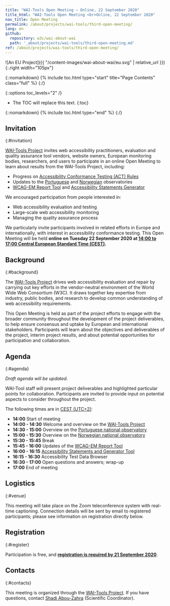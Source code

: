 ```yaml
---
title: "WAI-Tools Open Meeting — Online, 22 September 2020"
title_html: "WAI-Tools Open Meeting <br>Online, 22 September 2020"
nav_title: Open Meeting
permalink: /about/projects/wai-tools/third-open-meeting/
lang: en
github:
  repository: w3c/wai-about-wai
  path: '_about/projects/wai-tools/third-open-meeting.md'
ref: /about/projects/wai-tools/third-open-meeting/
---
```


![An EU Project]({{ "/content-images/wai-about-wai/eu.svg" | relative_url }}){:.right width="105px"}

{::nomarkdown}
{% include toc.html type="start" title="Page Contents" class="full" %}
{:/}

{::options toc_levels="2" /}

-   The TOC will replace this text.
{:toc}


{::nomarkdown}
{% include toc.html type="end" %}
{:/}

## Invitation
{:#invitation}

[WAI-Tools Project](/about/projects/wai-tools/) invites web accessibility practitioners, evaluation and quality assurance tool vendors, website owners, European monitoring bodies, researchers, and users to participate in an online Open Meeting to learn about results from the WAI-Tools Project, including:

-   Progress on [Accessibility Conformance Testing (ACT) Rules](https://act-rules.github.io/rules/)
-   Updates to the [Portuguese](http://accessmonitor.acessibilidade.gov.pt/observatorio/) and [Norwegian](https://uu.difi.no/om-oss/english) observatories
-   [WCAG-EM Report Tool](https://www.w3.org/WAI/eval/report-tool/) and [Accessibility Statements Generator](https://www.w3.org/WAI/planning/statements/)

We encouraged participation from people interested in:

-   Web accessibility evaluation and testing
-   Large-scale web accessibility monitoring
-   Managing the quality assurance process

We particularly invite participants involved in related efforts in Europe and internationally, with interest in accessibility conformance testing. This Open Meeting will be held **online on Tuesday 22 September 2020 at [14:00 to 17:00 Central European Standard Time (CEST)](https://www.timeanddate.com/worldclock/fixedtime.html?msg=WAI-Tools+Open+Meeting&iso=20200922T12&p1=%3A&ah=3).**

## Background
{:#background}

The [WAI-Tools Project](/about/projects/wai-tools/) drives web accessibility evaluation and repair by carrying out key efforts in the vendor-neutral environment of the World Wide Web Consortium (W3C). It draws together key expertise from industry, public bodies, and research to develop common understanding of web accessibility requirements.

This Open Meeting is held as part of the project efforts to engage with the broader community throughout the development of the project deliverables, to help ensure consensus and uptake by European and international stakeholders. Participants will learn about the objectives and deliverables of the project, interim project results, and about potential opportunities for participation and collaboration.

## Agenda
{:#agenda}

*Draft agenda will be updated.*

WAI-Tool staff will present project deliverables and highlighted particular points for collaboration. Participants are invited to provide input on potential aspects to consider throughout the project.

The following times are in [CEST (UTC+2)](https://www.timeanddate.com/worldclock/fixedtime.html?msg=WAI-Tools+Open+Meeting&iso=20200922T12&p1=%3A&ah=3):

-   **14:00** Start of meeting
-   **14:00 - 14:30** Welcome and overview on the [WAI-Tools Project](https://www.w3.org/WAI/about/projects/wai-tools/)
-   **14:30 - 15:00** Overview on the [Portuguese national observatory](http://accessmonitor.acessibilidade.gov.pt/observatorio/)
-   **15:00 - 15:30** Overview on the [Norwegian national observatory](https://uu.difi.no/om-oss/english)
-   **15:30 - 15:45** Break
-   **15:45 - 16:00** Updates of the [WCAG-EM Report Tool](https://www.w3.org/WAI/eval/report-tool/)
-   **16:00 - 16:15** [Accessibility Statements and Generator Tool](https://www.w3.org/WAI/planning/statements/)
-   **16:15 - 16:30** Accessibility Test Data Browser
-   **16:30 - 17:00** Open questions and answers; wrap-up
-   **17:00** End of meeting

## Logistics
{:#venue}

This meeting will take place on the Zoom teleconference system with real-time captioning. Connection details will be sent by email to registered participants; please see information on registration directly below.

## Registration
{:#register}

Participation is free, and **[registration is required by 21 September 2020](https://www.w3.org/2002/09/wbs/1/WAI-Tools_meeting3/)**.<!--// Registration is now closed. //-->

## Contacts
{:#contacts}

This meeting is organized through the [WAI-Tools Project](/about/projects/wai-tools/). If you have questions, contact [Shadi Abou-Zahra](http://www.w3.org/People/shadi/) (Scientific Coordinator).
